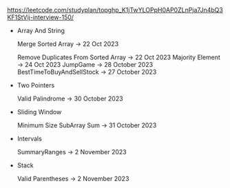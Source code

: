 https://leetcode.com/studyplan/top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-interview-150/

- Array And String <p>
  Merge Sorted Array -> 22 Oct 2023 <p>
  Remove Duplicates From Sorted Array -> 22 Oct 2023
  Majority Element -> 24 Oct 2023
  JumpGame -> 28 October 2023
  BestTimeToBuyAndSellStock -> 27 October 2023


- Two Pointers <p>
  Valid Palindrome -> 30 October 2023

- Sliding Window <p>
  Minimum Size SubArray Sum -> 31 October 2023

- Intervals <p>
  SummaryRanges -> 2 November 2023

- Stack <p>
  Valid Parentheses -> 2 November 2023



  


